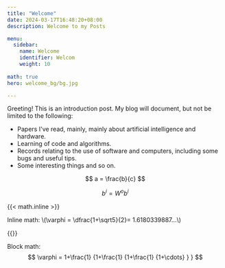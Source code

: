```yaml
---
title: "Welcome"
date: 2024-03-17T16:48:20+08:00
description: Welcome to my Posts

menu:
  sidebar:
    name: Welcome
    identifier: Welcom
    weight: 10
    
math: true
hero: welcome_bg/bg.jpg

---
```


Greeting! This is an introduction post. My blog will document, but not be limited to the following:

- Papers I've read, mainly, mainly about artificial intelligence and hardware.
- Learning of code and algorithms.
- Records relating to the use of software and computers, including some bugs and useful tips.
- Some interesting things and so on.

$$
a = \frac{b}{c}
$$

$$
    b^i = W^o b^i
$$


{{< math.inline >}}
<p>
Inline math: \(\varphi = \dfrac{1+\sqrt5}{2}= 1.6180339887…\)
</p>
{{</ math.inline >}}

Block math:
$$
 \varphi = 1+\frac{1} {1+\frac{1} {1+\frac{1} {1+\cdots} } } 
$$